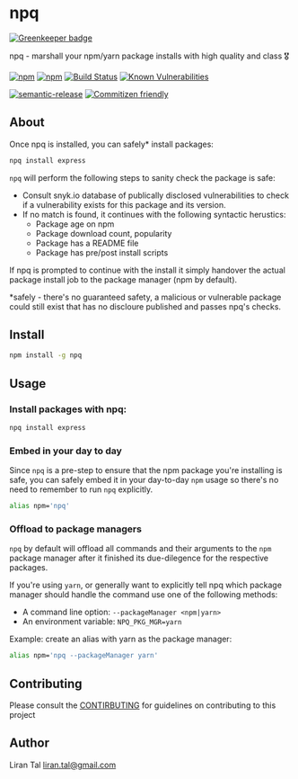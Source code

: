 
# npq

[![Greenkeeper badge](https://badges.greenkeeper.io/lirantal/npq.svg)](https://greenkeeper.io/)

npq - marshall your npm/yarn package installs with high quality and class 🎖

[![npm](https://img.shields.io/npm/v/npq.svg)](https://www.npmjs.com/package/npq)
[![npm](https://img.shields.io/npm/l/npq.svg)](https://www.npmjs.com/package/npq)
[![Build Status](https://travis-ci.org/lirantal/npq.svg?branch=master)](https://travis-ci.org/lirantal/npq)
[![Known Vulnerabilities](https://snyk.io/test/github/lirantal/npq/badge.svg)](https://snyk.io/test/github/lirantal/npq)

[![semantic-release](https://img.shields.io/badge/%20%20%F0%9F%93%A6%F0%9F%9A%80-semantic--release-e10079.svg?style=flat)](https://github.com/semantic-release/semantic-release)
[![Commitizen friendly](https://img.shields.io/badge/commitizen-friendly-brightgreen.svg)](http://commitizen.github.io/cz-cli/)


## About

Once npq is installed, you can safely* install packages:

```bash
npq install express
```

`npq` will perform the following steps to sanity check the package is safe:
* Consult snyk.io database of publically disclosed vulnerabilities to check if a vulnerability exists for this package and its version.
* If no match is found, it continues with the following syntactic herustics:
	* Package age on npm
	* Package download count, popularity
	* Package has a README file
	* Package has pre/post install scripts

If npq is prompted to continue with the install it simply handover the actual package install job to the package manager (npm by default).

*safely - there's no guaranteed safety, a malicious or vulnerable package could still exist that has no discloure published and passes npq's checks.

## Install

```bash
npm install -g npq
```

## Usage

### Install packages with npq:

```bash
npq install express
```

### Embed in your day to day

Since `npq` is a pre-step to ensure that the npm package you're installing is safe, you can safely embed it in your day-to-day `npm` usage so there's no need to remember to run `npq` explicitly.

```bash
alias npm='npq'
```

### Offload to package managers

`npq` by default will offload all commands and their arguments to the `npm` package manager after it finished its due-dilegence for the respective packages.

If you're using `yarn`, or generally want to explicitly tell npq which package manager should handle the command use one of the following methods:

* A command line option: `--packageManager <npm|yarn>`
* An environment variable: `NPQ_PKG_MGR=yarn`

Example: create an alias with yarn as the package manager:

```bash
alias npm='npq --packageManager yarn'
```

## Contributing

Please consult the [CONTIRBUTING](https://github.com/lirantal/npq/blob/master/CONTRIBUTING.md) for guidelines on contributing to this project

## Author
Liran Tal <liran.tal@gmail.com>
